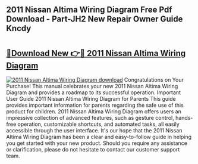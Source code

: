 ## 2011 Nissan Altima Wiring Diagram Free Pdf Download - Part-JH2 New Repair Owner Guide Kncdy

# <h2><a href="http://dfm3js.blite.top/?on=2011+Nissan+Altima+Wiring+Diagram">🔗Download New 👉🔴 2011 Nissan Altima Wiring Diagram</a></h2>

[![2011 Nissan Altima Wiring Diagram download](https://i.imgur.com/lujVjoI.png)](http://dfm3js.blite.top/?on=2011+Nissan+Altima+Wiring+Diagram)
Congratulations on Your Purchase! This manual celebrates your new 2011 Nissan Altima Wiring Diagram and provides a roadmap to its successful operation. Important User Guide 2011 Nissan Altima Wiring Diagram for Parents This guide provides important information for parents regarding the safe use of this product for children. 2011 Nissan Altima Wiring Diagram offers users an impressive collection of advanced features, such as gesture control, hands-free operation, customizable shortcuts, and automated tasks, all easily accessible through the user interface. It's our hope that the 2011 Nissan Altima Wiring Diagram has been a clear and easy-to-follow guide in helping you get started with your new product. Should you require any assistance or clarification, please do not hesitate to contact our customer support team.
